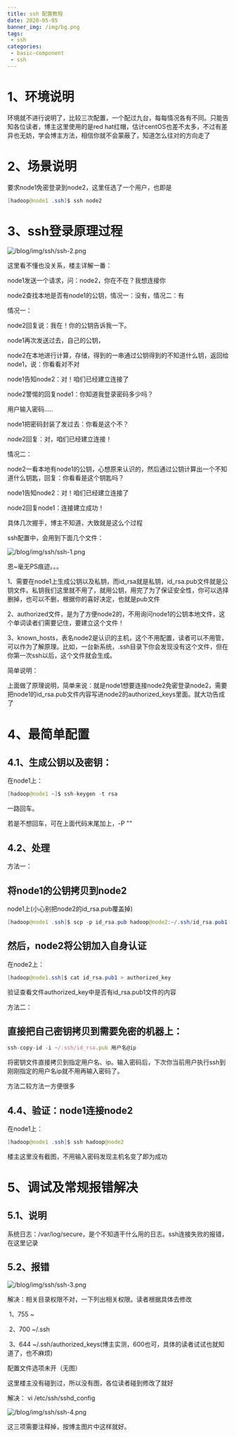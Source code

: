 ```yaml
---
title: ssh 配置教程
date: 2020-05-05
banner_img: /img/bg.png
tags: 
 - ssh
categories:
 - basic-component
 - ssh
---
```


# 1、环境说明

环境就不进行说明了，比较三次配置，一个配过九台，每每情况各有不同。只能告知各位读者，博主这里使用的是red hat红帽，估计centOS也差不太多，不过有差异也无妨，学会博主方法，相信你就不会蒙蔽了，知道怎么往对的方向走了

# 2、场景说明

要求node1免密登录到node2，这里任选了一个用户，也即是

```java
[hadoop@node1 .ssh]$ ssh node2
```

# 3、ssh登录原理过程

![/blog/img/ssh/ssh-2.png](/blog/img/ssh/ssh-2.png)

这里看不懂也没关系，楼主详解一番：

node1发送一个请求，问：node2，你在不在？我想连接你

node2查找本地是否有node1的公钥，情况一：没有，情况二：有

情况一：

node2回复说：我在！你的公钥告诉我一下。

node1再次发送过去，自己的公钥，

node2在本地进行计算，存储，得到的一串通过公钥得到的不知道什么钥，返回给node1，说：你看看对不对

node1告知node2：对！咱们已经建立连接了

node2警惕的回复node1：你知道我登录密码多少吗？

用户输入密码.....

node1把密码封装了发过去：你看是这个不？

node2回复：对，咱们已经建立连接！

情况二：

node2一看本地有node1的公钥，心想原来认识的，然后通过公钥计算出一个不知道什么钥匙，回复：你看看是这个钥匙吗？

node1告知node2：对！咱们已经建立连接了

node2回复node1：连接建立成功！

具体几次握手，博主不知道，大致就是这么个过程

ssh配置中，会用到下面几个文件：

![/blog/img/ssh/ssh-1.png](/blog/img/ssh/ssh-1.png)

恩~毫无PS痕迹。。。

1、需要在node1上生成公钥以及私钥，而id_rsa就是私钥，id_rsa.pub文件就是公钥文件。私钥我们这里就不用了，就用公钥，用完了为了保证安全性，你可以选择删掉，也可以不删，根据你的喜好决定，也就是pub文件

2、authorized文件，是为了方便node2的，不用询问node1的公钥本地文件，这个单词读者们需要记住，要建立这个文件！

3、known_hosts，表名node2是认识的主机，这个不用配置，读者可以不用管，可以作为了解原理。比如，一台新系统，.ssh目录下你会发现没有这个文件，但在你第一次ssh以后，这个文件就会生成。

简单说明：

​       上面做了原理说明，简单来说：就是node1想要连接node2免密登录node2，需要把node1的id_rsa.pub文件内容写进node2的authorized_keys里面。就大功告成了

# 4、最简单配置

## 4.1、生成公钥以及密钥：

在node1上：

```java
[hadoop@node1 ~]$ ssh-keygen -t rsa
```

一路回车。

若是不想回车，可在上面代码末尾加上，-P ""

## 4.2、处理

方法一：

## 将node1的公钥拷贝到node2

node1上(小心别把node2的id_rsa.pub覆盖掉)

```java
[hadoop@node1 .ssh]$ scp -p id_rsa.pub hadoop@node2:~/.ssh/id_rsa.pub1
```

## 然后，node2将公钥加入自身认证

在node2上：

```java
[hadoop@node1.ssh]$ cat id_rsa.pub1 > authorized_key
```

验证查看文件authorized_key中是否有id_rsa.pub1文件的内容

方法二：

## 直接把自己密钥拷贝到需要免密的机器上：

```typescript
ssh-copy-id -i ~/.ssh/id_rsa.pub 用户名@ip
```

 将密钥文件直接拷贝到指定用户名、ip。输入密码后，下次你当前用户执行ssh到刚刚指定的用户名ip就不用再输入密码了。

方法二较方法一方便很多

## 4.4、验证：node1连接node2

在node1上：

```java
[hadoop@node1 .ssh]$ ssh hadoop@node2
```

楼主这里没有截图，不用输入密码发现主机名变了即为成功

# 5、调试及常规报错解决

## 5.1、说明

   系统日志：/var/log/secure，是个不知道干什么用的日志。ssh连接失败的报错，在这里记录

## 5.2、报错

![/blog/img/ssh/ssh-3.png](/blog/img/ssh/ssh-3.png)

解决：相关目录权限不对，一下列出相关权限。读者根据具体去修改

​    1、755         ~

​    2、700         ~/.ssh

​    3、644         ~/.ssh/authorized_keys(博主实测，600也可，具体的读者试试也就知道了，也不麻烦)

配置文件选项未开（无图）

这里楼主没有碰到过，所以没有图，各位读者碰到修改了就好

解决： vi   /etc/ssh/sshd_config

![/blog/img/ssh/ssh-4.png](/blog/img/ssh/ssh-4.png)

这三项需要注释掉，按博主图片中这样就好。